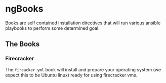 # ngBooks
Books are self contained installation directives that will run various ansible playbooks to perform some determined 
goal.

## The Books

### Firecracker
The `fireacker.yml` book will install and prepare your operating system (we expect this to be Ubuntu linux) ready for
using firecracker vms.